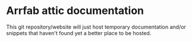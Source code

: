 # Arrfab attic documentation

This git repository/website will just host temporary documentation and/or snippets that haven't found yet a better place to be hosted.

